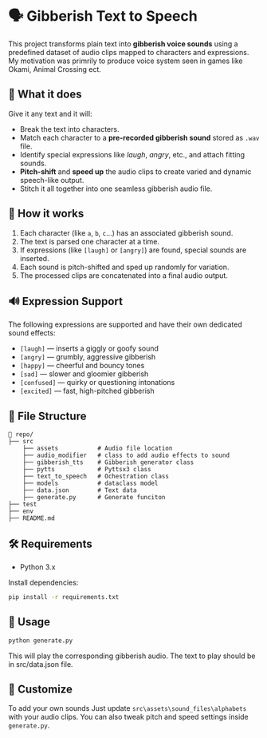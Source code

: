 # 🗣️ Gibberish Text to Speech

This project transforms plain text into **gibberish voice sounds** using a predefined dataset of audio clips mapped to characters and expressions. My motivation was primrily to produce voice system seen in games like Okami, Animal Crossing ect.

## 🎯 What it does

Give it any text and it will:

- Break the text into characters.
- Match each character to a **pre-recorded gibberish sound** stored as `.wav` file.
- Identify special expressions like *laugh*, *angry*, etc., and attach fitting sounds.
- **Pitch-shift** and **speed up** the audio clips to create varied and dynamic speech-like output.
- Stitch it all together into one seamless gibberish audio file.

## 🧩 How it works

1. Each character (like `a`, `b`, `c`...) has an associated gibberish sound.
2. The text is parsed one character at a time.
3. If expressions (like `[laugh]` or `[angry]`) are found, special sounds are inserted.
4. Each sound is pitch-shifted and sped up randomly for variation.
5. The processed clips are concatenated into a final audio output.

## 🔊 Expression Support

The following expressions are supported and have their own dedicated sound effects:

- `[laugh]` — inserts a giggly or goofy sound
- `[angry]` — grumbly, aggressive gibberish
- `[happy]` — cheerful and bouncy tones
- `[sad]` — slower and gloomier gibberish
- `[confused]` — quirky or questioning intonations
- `[excited]` — fast, high-pitched gibberish

## 📁 File Structure

```
📁 repo/
├── src 
    ├── assets           # Audio file location
    ├── audio_modifier   # class to add audio effects to sound
    ├── gibberish_tts    # Gibberish generator class
    ├── pytts            # Pyttsx3 class
    ├── text_to_speech   # Ochestration class
    ├── models           # dataclass model
    ├── data.json        # Text data
    ├── generate.py      # Generate funciton
├── test                 
├── env                  
├── README.md            
```

## 🛠 Requirements

- Python 3.x

Install dependencies:

```bash
pip install -r requirements.txt
```

## 🚀 Usage

```bash
python generate.py
```
This will play the corresponding gibberish audio. The text to play should be in src/data.json file.

## 🎨 Customize

To add your own sounds Just update `src\assets\sound_files\alphabets` with your audio clips. You can also tweak pitch and speed settings inside `generate.py`.
